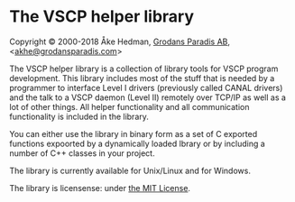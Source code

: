 # The VSCP helper library

Copyright © 2000-2018 Åke Hedman, [Grodans Paradis AB](http://www.grodansparadis.com), &lt;[akhe@grodansparadis.com](mailto:akhe@grodansparadis.com)&gt;

The VSCP helper library is a collection of library tools for VSCP program development. This library includes most of the stuff that is needed by a programmer to interface Level I drivers \(previously called CANAL drivers\) and the talk to a VSCP daemon \(Level II\) remotely over TCP/IP as well as a lot of other things. All helper functionality and all communication functionality is included in the library.

You can either use the library in binary form as a set of C exported functions expoorted by a dynamically loaded lbrary or by including a number of C++ classes in your project. 

The library is currently available for Unix/Linux and for Windows.

The library is licensense: under [the  MIT License](https://opensource.org/licenses/MIT).

